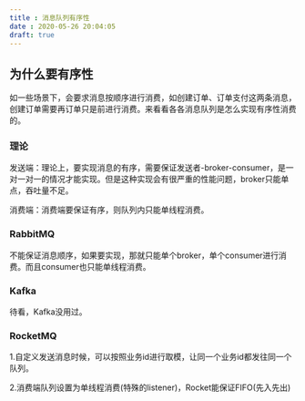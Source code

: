 ```yaml
---
title : 消息队列有序性
date : 2020-05-26 20:04:05
draft: true
---
```


## 为什么要有序性

如一些场景下，会要求消息按顺序进行消费，如创建订单、订单支付这两条消息，创建订单需要再订单只是前进行消费。来看看各各消息队列是怎么实现有序性消费的。

### 理论

发送端：理论上，要实现消息的有序，需要保证发送者-broker-consumer，是一对一对一的情况才能实现。但是这种实现会有很严重的性能问题，broker只能单点，吞吐量不足。

消费端：消费端要保证有序，则队列内只能单线程消费。

### RabbitMQ

不能保证消息顺序，如果要实现，那就只能单个broker，单个consumer进行消费。而且consumer也只能单线程消费。

### Kafka

待看，Kafka没用过。

### RocketMQ

1.自定义发送消息时候，可以按照业务id进行取模，让同一个业务id都发往同一个队列。

2.消费端队列设置为单线程消费(特殊的listener)，Rocket能保证FIFO(先入先出)
